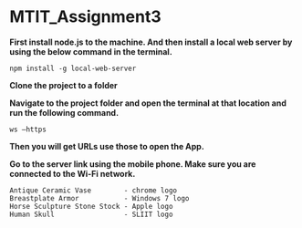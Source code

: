 # MTIT_Assignment3

**First install node.js to the machine. 
And then install a local web server by using the below command in the terminal.** 
```
npm install -g local-web-server
```
**Clone the project to a folder**

**Navigate to the project folder and open the terminal at
that location and run the following command.**
```
ws –https
```
**Then you will get URLs use those to open the App.**

**Go to the server link using the mobile phone. Make sure you are
connected to the Wi-Fi network.**

```
Antique Ceramic Vase        - chrome logo
Breastplate Armor           - Windows 7 logo
Horse Sculpture Stone Stock - Apple logo
Human Skull                 - SLIIT logo
```